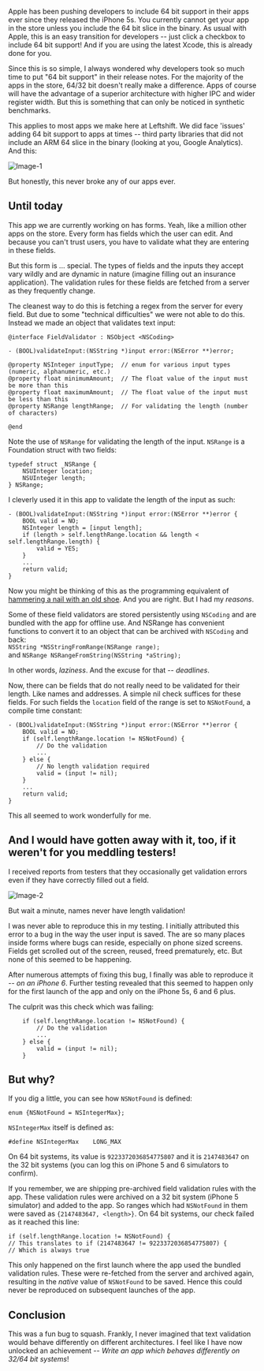 Apple has been pushing developers to include 64 bit support in their apps ever since they released the iPhone 5s. You currently cannot get your app in the store unless you include the 64 bit slice in the binary. As usual with Apple, this is an easy transition for developers -- just click a checkbox to include 64 bit support! And if you are using the latest Xcode, this is already done for you.

Since this is so simple, I always wondered why developers took so much time to put "64 bit support" in their release notes. For the majority of the apps in the store, 64/32 bit doesn't really make a difference. Apps of course will have the advantage of a superior architecture with higher IPC and wider register width. But this is something that can only be noticed in synthetic benchmarks.

This applies to most apps we make here at Leftshift. We did face 'issues' adding 64 bit support to apps at times -- third party libraries that did not include an ARM 64 slice in the binary (looking at you, Google Analytics). And this:

![Image-1](/images/blog/64-bit-1.png)

But honestly, this never broke any of our apps ever.

## Until today

This app we are currently working on has forms. Yeah, like a million other apps on the store. Every form has fields which the user can edit. And because you can't trust users, you have to validate what they are entering in these fields.

But this form is ... special. The types of fields and the inputs they accept vary wildly and are dynamic in nature (imagine filling out an insurance application). The validation rules for these fields are fetched from a server as they frequently change.

The cleanest way to do this is fetching a regex from the server for every field. But due to some "technical difficulties" we were not able to do this. Instead we made an object that validates text input:

    @interface FieldValidator : NSObject <NSCoding>

    - (BOOL)validateInput:(NSString *)input error:(NSError **)error;

    @property NSInteger inputType;	// enum for various input types (numeric, alphanumeric, etc.)
    @property float minimumAmount;	// The float value of the input must be more than this
    @property float maximumAmount;	// The float value of the input must be less than this
    @property NSRange lengthRange;	// For validating the length (number of characters)

    @end

Note the use of `NSRange` for validating the length of the input. `NSRange` is a Foundation struct with two fields:

    typedef struct _NSRange {
        NSUInteger location;
        NSUInteger length;
    } NSRange;

I cleverly used it in this app to validate the length of the input as such:

    - (BOOL)validateInput:(NSString *)input error:(NSError **)error {
    	BOOL valid = NO;
    	NSInteger length = [input length];
    	if (length > self.lengthRange.location && length < self.lengthRange.length) {
    		valid = YES;
    	}
    	...
    	return valid;
    }

Now you might be thinking of this as the programming equivalent of [hammering a nail with an old shoe](http://weblogs.asp.net/alex_papadimoulis/408925). And you are right. But I had my _reasons_.

Some of these field validators are stored persistently using `NSCoding` and are bundled with the app for offline use. And NSRange has convenient functions to convert it to an object that can be archived with `NSCoding` and back:  
`NSString *NSStringFromRange(NSRange range);`  
and `NSRange NSRangeFromString(NSString *aString);`

In other words, _laziness_. And the excuse for that -- _deadlines_.

Now, there can be fields that do not really need to be validated for their length. Like names and addresses. A simple nil check suffices for these fields. For such fields the `location` field of the range is set to `NSNotFound`, a compile time constant:

    - (BOOL)validateInput:(NSString *)input error:(NSError **)error {
    	BOOL valid = NO;
    	if (self.lengthRange.location != NSNotFound) {
    		// Do the validation
    		...
    	} else {
    		// No length validation required
    		valid = (input != nil);
    	}
    	...
    	return valid;
    }

This all seemed to work wonderfully for me.

## And I would have gotten away with it, too, if it weren't for you meddling testers!

I received reports from testers that they occasionally get validation errors even if they have correctly filled out a field.

![Image-2](/images/blog/64-bit-2.png)

But wait a minute, names never have length validation!

I was never able to reproduce this in my testing. I initially attributed this error to a bug in the way the user input is saved. The are so many places inside forms where bugs can reside, especially on phone sized screens. Fields get scrolled out of the screen, reused, freed prematurely, etc. But none of this seemed to be happening.

After numerous attempts of fixing this bug, I finally was able to reproduce it -- _on an iPhone 6_. Further testing revealed that this seemed to happen only for the first launch of the app and only on the iPhone 5s, 6 and 6 plus.

The culprit was this check which was failing:

    	if (self.lengthRange.location != NSNotFound) {
    		// Do the validation
    		...
    	} else {
    		valid = (input != nil);
    	}

## But why?

If you dig a little, you can see how `NSNotFound` is defined:

    enum {NSNotFound = NSIntegerMax};

`NSIntegerMax` itself is defined as:

    #define NSIntegerMax    LONG_MAX

On 64 bit systems, its value is `9223372036854775807` and it is `2147483647` on the 32 bit systems (you can log this on iPhone 5 and 6 simulators to confirm).

If you remember, we are shipping pre-archived field validation rules with the app. These validation rules were archived on a 32 bit system (iPhone 5 simulator) and added to the app. So ranges which had `NSNotFound` in them were saved as `{2147483647, <length>}`. On 64 bit systems, our check failed as it reached this line:

    if (self.lengthRange.location != NSNotFound) {
    // This translates to if (2147483647 != 9223372036854775807) {
    // Which is always true

This only happened on the first launch where the app used the bundled validation rules. These were re-fetched from the server and archived again, resulting in the _native_ value of `NSNotFound` to be saved. Hence this could never be reproduced on subsequent launches of the app.

## Conclusion

This was a fun bug to squash. Frankly, I never imagined that text validation would behave differently on different architectures. I feel like I have now unlocked an achievement -- _Write an app which behaves differently on 32/64 bit systems_!

